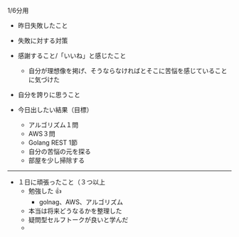 1/6分用

- 昨日失敗したこと


- 失敗に対する対策


- 感謝すること/「いいね」と感じたこと
	- 自分が理想像を掲げ、そうならなければとそこに苦悩を感じていることに気づけた

- 自分を誇りに思うこと


- 今日出したい結果（目標）
	- アルゴリズム１問
	- AWS３問
	- Golang REST 1節
	- 自分の苦悩の元を探る
	- 部屋を少し掃除する

---

- １日に頑張ったこと（３つ以上
	- 勉強した 👍
		- golnag、AWS、アルゴリズム
	- 本当は将来どうなるかを整理した
	- 疑問型セルフトークが良いと学んだ
	- 